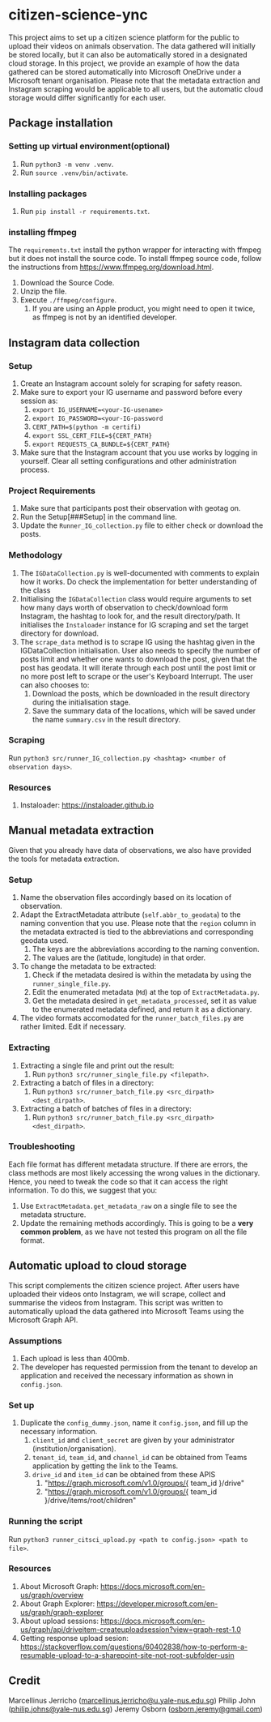 # citizen-science-ync
This project aims to set up a citizen science platform for the public to upload their videos on animals observation. The data gathered will initially be stored locally, but it can also be automatically stored in a designated cloud storage. In this project, we provide an example of how the data gathered can be stored automatically into Microsoft OneDrive under a Microsoft tenant organisation. Please note that the metadata extraction and Instagram scraping would be applicable to all users, but the automatic cloud storage would differ significantly for each user.

## Package installation
### Setting up virtual environment(optional)
1. Run `python3 -m venv .venv`.
2. Run `source .venv/bin/activate`.

### Installing packages
1. Run `pip install -r requirements.txt`.
   
### installing ffmpeg
The `requirements.txt` install the python wrapper for interacting with ffmpeg but it does not install the source code. To install ffmpeg source code, follow the instructions from https://www.ffmpeg.org/download.html.
1. Download the Source Code.
2. Unzip the file.
3. Execute `./ffmpeg/configure`.
   1. If you are using an Apple product, you might need to open it twice, as ffmpeg is not by an identified developer.

## Instagram data collection
### Setup
1. Create an Instagram account solely for scraping for safety reason.
2. Make sure to export your IG username and password before every session as:
   1. `export IG_USERNAME=<your-IG-usename>`
   2. `export IG_PASSWORD=<your-IG-password`
   3. `CERT_PATH=$(python -m certifi)`
   4. `export SSL_CERT_FILE=${CERT_PATH}`
   5. `export REQUESTS_CA_BUNDLE=${CERT_PATH}`
3. Make sure that the Instagram account that you use works by logging in yourself. Clear all setting configurations and other administration process.

### Project Requirements
1. Make sure that participants post their observation with geotag on.
2. Run the Setup[###Setup] in the command line.
3. Update the `Runner_IG_collection.py` file to either check or download the posts.

### Methodology
1. The `IGDataCollection.py` is well-documented with comments to explain how it works. Do check the implementation for better understanding of the class
2. Initialising the `IGDataCollection` class would require arguments to set how many days worth of observation to check/download form Instagram, the hashtag to look for, and the result directory/path. It initialises the `Instaloader` instance for IG scraping and set the target directory for download.
3. The `scrape_data` method is to scrape IG using the hashtag given in the IGDataCollection initialisation. User also needs to specify the number of posts limit and whether one wants to download the post, given that the post has geodata. It will iterate through each post until the post limit or no more post left to scrape or the user's Keyboard Interrupt. The user can also chooses to:
   1. Download the posts, which be downloaded in the result directory during the initialisation stage.
   2. Save the summary data of the locations, which will be saved under the name `summary.csv` in the result directory.

### Scraping
Run `python3 src/runner_IG_collection.py <hashtag> <number of observation days>`.

### Resources
1. Instaloader: https://instaloader.github.io

## Manual metadata extraction
Given that you already have data of observations, we also have provided the tools for metadata extraction.

### Setup
1. Name the observation files accordingly based on its location of observation.
2. Adapt the ExtractMetadata attribute (`self.abbr_to_geodata`) to the naming convention that you use. Please note that the `region` column in the metadata extracted is tied to the abbreviations and corresponding geodata used.
   1. The keys are the abbreviations according to the naming convention.
   2. The values are the (latitude, longitude) in that order.
3. To change the metadata to be extracted:
   1. Check if the metadata desired is within the metadata by using the `runner_single_file.py`.
   2. Edit the enumerated metadata (`Md`) at the top of `ExtractMetadata.py`.
   3. Get the metadata desired in `get_metadata_processed`, set it as value to the enumerated metadata defined, and return it as a dictionary.
4. The video formats accomodated for the `runner_batch_files.py` are rather limited. Edit if necessary.

### Extracting
1. Extracting a single file and print out the result:
   1. Run `python3 src/runner_single_file.py <filepath>`.
2. Extracting a batch of files in a directory:
   1. Run `python3 src/runner_batch_file.py <src_dirpath> <dest_dirpath>`.
3. Extracting a batch of batches of files in a directory:
   1. Run `python3 src/runner_batch_file.py <src_dirpath> <dest_dirpath>`.

### Troubleshooting
Each file format has different metadata structure. If there are errors, the class methods are most likely accessing the wrong values in the dictionary. Hence, you need to tweak the code so that it can access the right information. To do this, we suggest that you:
1. Use `ExtractMetadata.get_metadata_raw` on a single file to see the metadata structure.
2. Update the remaining methods accordingly.
This is going to be a **very common problem**, as we have not tested this program on all the file format.

## Automatic upload to cloud storage
This script complements the citizen science project. After users have uploaded their videos onto Instagram, we will scrape, collect and summarise the videos from Instagram. This script was written to automatically upload the data gathered into Microsoft Teams using the Microsoft Graph API.

### Assumptions
1. Each upload is less than 400mb.
2. The developer has requested permission from the tenant to develop an application and received the necessary information as shown in `config.json`. 

### Set up
1. Duplicate the `config_dummy.json`, name it `config.json`, and fill up the necessary information.
   1. `client_id` and `client_secret` are given by your administrator (institution/organisation).
   2. `tenant_id`, `team_id`, and `channel_id` can be obtained from Teams application by getting the link to the Teams.
   3. `drive_id` and `item_id` can be obtained from these APIS
      1. "https://graph.microsoft.com/v1.0/groups/{ team_id }/drive"
      2. "https://graph.microsoft.com/v1.0/groups/{ team_id }/drive/items/root/children"  

### Running the script
Run `python3 runner_citsci_upload.py <path to config.json> <path to file>`.

### Resources
1. About Microsoft Graph: https://docs.microsoft.com/en-us/graph/overview
2. About Graph Explorer: https://developer.microsoft.com/en-us/graph/graph-explorer
3. About upload sessions: https://docs.microsoft.com/en-us/graph/api/driveitem-createuploadsession?view=graph-rest-1.0
4. Getting response upload sesion: https://stackoverflow.com/questions/60402838/how-to-perform-a-resumable-upload-to-a-sharepoint-site-not-root-subfolder-usin

## Credit
Marcellinus Jerricho (marcellinus.jerricho@u.yale-nus.edu.sg)
Philip John (philip.johns@yale-nus.edu.sg)
Jeremy Osborn (osborn.jeremy@gmail.com)
